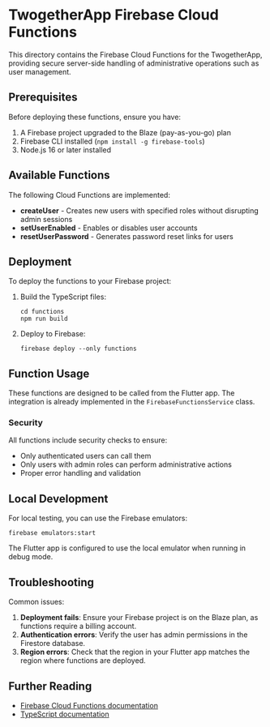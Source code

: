 # TwogetherApp Firebase Cloud Functions

This directory contains the Firebase Cloud Functions for the TwogetherApp, providing secure server-side handling of administrative operations such as user management.

## Prerequisites

Before deploying these functions, ensure you have:

1. A Firebase project upgraded to the Blaze (pay-as-you-go) plan
2. Firebase CLI installed (`npm install -g firebase-tools`)
3. Node.js 16 or later installed

## Available Functions

The following Cloud Functions are implemented:

- **createUser** - Creates new users with specified roles without disrupting admin sessions
- **setUserEnabled** - Enables or disables user accounts
- **resetUserPassword** - Generates password reset links for users

## Deployment

To deploy the functions to your Firebase project:

1. Build the TypeScript files:
   ```
   cd functions
   npm run build
   ```

2. Deploy to Firebase:
   ```
   firebase deploy --only functions
   ```

## Function Usage

These functions are designed to be called from the Flutter app. The integration is already implemented in the `FirebaseFunctionsService` class.

### Security

All functions include security checks to ensure:

- Only authenticated users can call them
- Only users with admin roles can perform administrative actions 
- Proper error handling and validation

## Local Development

For local testing, you can use the Firebase emulators:

```
firebase emulators:start
```

The Flutter app is configured to use the local emulator when running in debug mode.

## Troubleshooting

Common issues:

1. **Deployment fails**: Ensure your Firebase project is on the Blaze plan, as functions require a billing account.
2. **Authentication errors**: Verify the user has admin permissions in the Firestore database.
3. **Region errors**: Check that the region in your Flutter app matches the region where functions are deployed.

## Further Reading

- [Firebase Cloud Functions documentation](https://firebase.google.com/docs/functions)
- [TypeScript documentation](https://www.typescriptlang.org/docs/) 